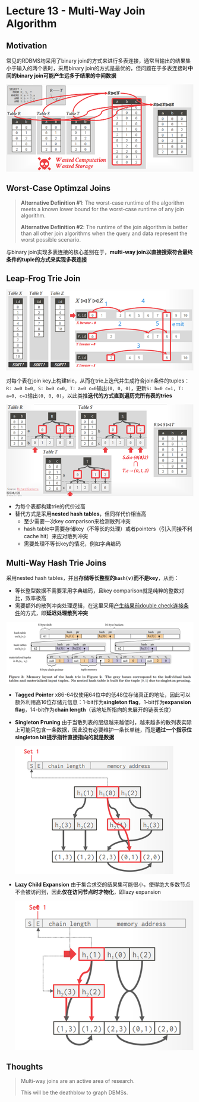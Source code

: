# Lecture 13 - Multi-Way Join Algorithm

## Motivation

常见的RDBMS均采用了binary join的方式来进行多表连接，通常当输出的结果集小于输入的两个表时，采用binary join的方式是最优的，但问题在于多表连接时**中间的binary join可能产生远多于结果的中间数据**

![13.01](images/13.01.png)

## Worst-Case Optimzal Joins

> **Alternative Definition #1**: The worst-case runtime of the algorithm meets a known lower bound for the worst-case runtime of any join algorithm.
>
> **Alternative Definition #2**: The runtime of the join algorithm is better than all other join algorithms when the query and data represent the worst possible scenario.

与binary join实现多表连接的核心差别在于，**multi-way join以直接搜索符合最终条件的tuple的方式来实现多表连接**

## Leap-Frog Trie Join

![13.06](images/13.06.png)

对每个表在join key上构建trie，从而在trie上迭代并生成符合join条件的tuples：`R: a=0 b=0, S: b=0 c=0, T: a=0 c=0`输出`(0, 0, 0)`，更新`S: b=0 c=1, T: a=0, c=1`输出`(0, 0, 0)`，以此类推**迭代的方式直到遍历完所有表的tries**

![13.02](images/13.02.png)

- 为每个表都构建trie的代价过高
- 替代方式是采用**nested hash tables**，但同样代价相当高
  - 至少需要一次key comparison来检测散列冲突
  - hash table中需要存储key（不等长的处理）或者pointers（引入间接不利cache hit）来应对散列冲突
  - 需要处理不等长key的情况，例如字典编码

## Multi-Way Hash Trie Joins

采用nested hash tables，并且**存储等长整型的`hash(v)`而不是key**，从而：

- 等长整型数据不需要采用字典编码，且key comparison就是纯粹的整数对比，效率极高
- 需要额外的散列冲突处理逻辑，在这里采用[产生结果前double check连接条件](Worst-Case_Optimal_Joins.md#probe-phase)的方式，即**延迟处理散列冲突**

![13.03](images/mjoin06.png)

- **Tagged Pointer**
  x86-64仅使用64位中的低48位存储真正的地址，因此可以额外利用高16位存储元信息：1-bit作为**singleton flag**，1-bit作为**expansion flag**，14-bit作为**chain length**（该地址所指向的未展开的链表长度）

- **Singleton Pruning**
  由于当散列表的层级越来越低时，越来越多的散列表实际上可能只包含一条数据，因此没有必要维护一条长单链，而是**通过一个指示位singleton bit提示指针直接指向的就是数据**
  
  ![13.04](images/13.04.png)

- **Lazy Child Expansion**
  由于集合求交的结果集可能很小，使得绝大多数节点不会被访问到，因此**仅在访问节点时才物化**，即lazy expansion

  ![13.05](images/13.05.png)

## Thoughts

> Multi-way joins are an active area of research.
>
> This will be the deathblow to graph DBMSs.
